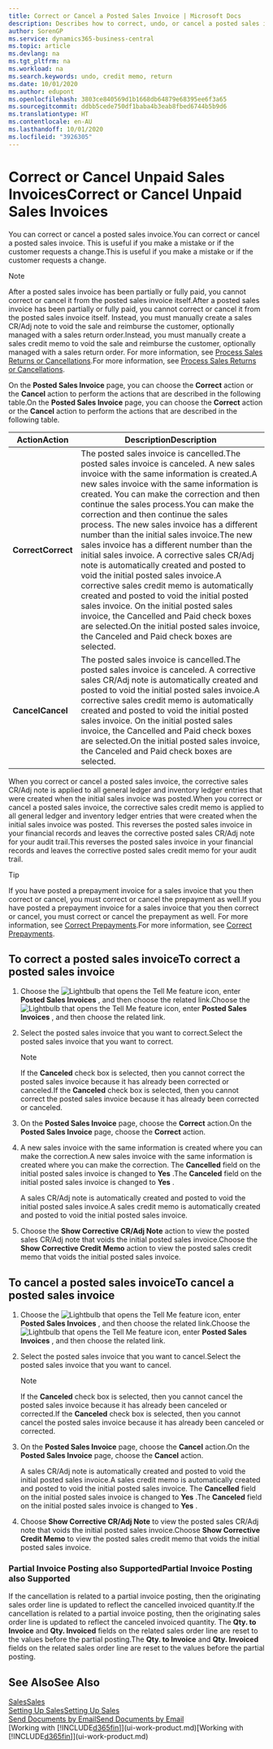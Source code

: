 ```yaml
---
title: Correct or Cancel a Posted Sales Invoice | Microsoft Docs
description: Describes how to correct, undo, or cancel a posted sales invoice and apply a sales CR/Adj Note.
author: SorenGP
ms.service: dynamics365-business-central
ms.topic: article
ms.devlang: na
ms.tgt_pltfrm: na
ms.workload: na
ms.search.keywords: undo, credit memo, return
ms.date: 10/01/2020
ms.author: edupont
ms.openlocfilehash: 3803ce840569d1b1668db64879e68395ee6f3a65
ms.sourcegitcommit: ddbb5cede750df1baba4b3eab8fbed6744b5b9d6
ms.translationtype: HT
ms.contentlocale: en-AU
ms.lasthandoff: 10/01/2020
ms.locfileid: "3926305"
---
```

# <a name="correct-or-cancel-unpaid-sales-invoices"></a><span data-ttu-id="99ae5-103">Correct or Cancel Unpaid Sales Invoices</span><span class="sxs-lookup"><span data-stu-id="99ae5-103">Correct or Cancel Unpaid Sales Invoices</span></span>

<span data-ttu-id="99ae5-104">You can correct or cancel a posted sales invoice.</span><span class="sxs-lookup"><span data-stu-id="99ae5-104">You can correct or cancel a posted sales invoice.</span></span> <span data-ttu-id="99ae5-105">This is useful if you make a mistake or if the customer requests a change.</span><span class="sxs-lookup"><span data-stu-id="99ae5-105">This is useful if you make a mistake or if the customer requests a change.</span></span>

> [!NOTE]  
> <span data-ttu-id="99ae5-106">After a posted sales invoice has been partially or fully paid, you cannot correct or cancel it from the posted sales invoice itself.</span><span class="sxs-lookup"><span data-stu-id="99ae5-106">After a posted sales invoice has been partially or fully paid, you cannot correct or cancel it from the posted sales invoice itself.</span></span> <span data-ttu-id="99ae5-107">Instead, you must manually create a sales CR/Adj note to void the sale and reimburse the customer, optionally managed with a sales return order.</span><span class="sxs-lookup"><span data-stu-id="99ae5-107">Instead, you must manually create a sales credit memo to void the sale and reimburse the customer, optionally managed with a sales return order.</span></span> <span data-ttu-id="99ae5-108">For more information, see [Process Sales Returns or Cancellations](sales-how-process-sales-returns-cancellations.md).</span><span class="sxs-lookup"><span data-stu-id="99ae5-108">For more information, see [Process Sales Returns or Cancellations](sales-how-process-sales-returns-cancellations.md).</span></span>

<span data-ttu-id="99ae5-109">On the **Posted Sales Invoice** page, you can choose the **Correct** action or the **Cancel** action to perform the actions that are described in the following table.</span><span class="sxs-lookup"><span data-stu-id="99ae5-109">On the **Posted Sales Invoice** page, you can choose the **Correct** action or the **Cancel** action to perform the actions that are described in the following table.</span></span>

| <span data-ttu-id="99ae5-110">Action</span><span class="sxs-lookup"><span data-stu-id="99ae5-110">Action</span></span> | <span data-ttu-id="99ae5-111">Description</span><span class="sxs-lookup"><span data-stu-id="99ae5-111">Description</span></span> |
| --- | --- |
| <span data-ttu-id="99ae5-112">**Correct**</span><span class="sxs-lookup"><span data-stu-id="99ae5-112">**Correct**</span></span> |<span data-ttu-id="99ae5-113">The posted sales invoice is cancelled.</span><span class="sxs-lookup"><span data-stu-id="99ae5-113">The posted sales invoice is canceled.</span></span> <span data-ttu-id="99ae5-114">A new sales invoice with the same information is created.</span><span class="sxs-lookup"><span data-stu-id="99ae5-114">A new sales invoice with the same information is created.</span></span> <span data-ttu-id="99ae5-115">You can make the correction and then continue the sales process.</span><span class="sxs-lookup"><span data-stu-id="99ae5-115">You can make the correction and then continue the sales process.</span></span> <span data-ttu-id="99ae5-116">The new sales invoice has a different number than the initial sales invoice.</span><span class="sxs-lookup"><span data-stu-id="99ae5-116">The new sales invoice has a different number than the initial sales invoice.</span></span> <span data-ttu-id="99ae5-117">A corrective sales CR/Adj note is automatically created and posted to void the initial posted sales invoice.</span><span class="sxs-lookup"><span data-stu-id="99ae5-117">A corrective sales credit memo is automatically created and posted to void the initial posted sales invoice.</span></span> <span data-ttu-id="99ae5-118">On the initial posted sales invoice, the Cancelled and Paid check boxes are selected.</span><span class="sxs-lookup"><span data-stu-id="99ae5-118">On the initial posted sales invoice, the Canceled and Paid check boxes are selected.</span></span> |
| <span data-ttu-id="99ae5-119">**Cancel**</span><span class="sxs-lookup"><span data-stu-id="99ae5-119">**Cancel**</span></span> |<span data-ttu-id="99ae5-120">The posted sales invoice is cancelled.</span><span class="sxs-lookup"><span data-stu-id="99ae5-120">The posted sales invoice is canceled.</span></span> <span data-ttu-id="99ae5-121">A corrective sales CR/Adj note is automatically created and posted to void the initial posted sales invoice.</span><span class="sxs-lookup"><span data-stu-id="99ae5-121">A corrective sales credit memo is automatically created and posted to void the initial posted sales invoice.</span></span> <span data-ttu-id="99ae5-122">On the initial posted sales invoice, the Cancelled and Paid check boxes are selected.</span><span class="sxs-lookup"><span data-stu-id="99ae5-122">On the initial posted sales invoice, the Canceled and Paid check boxes are selected.</span></span> |

<span data-ttu-id="99ae5-123">When you correct or cancel a posted sales invoice, the corrective sales CR/Adj note is applied to all general ledger and inventory ledger entries that were created when the initial sales invoice was posted.</span><span class="sxs-lookup"><span data-stu-id="99ae5-123">When you correct or cancel a posted sales invoice, the corrective sales credit memo is applied to all general ledger and inventory ledger entries that were created when the initial sales invoice was posted.</span></span> <span data-ttu-id="99ae5-124">This reverses the posted sales invoice in your financial records and leaves the corrective posted sales CR/Adj note for your audit trail.</span><span class="sxs-lookup"><span data-stu-id="99ae5-124">This reverses the posted sales invoice in your financial records and leaves the corrective posted sales credit memo for your audit trail.</span></span>  

> [!TIP]
> <span data-ttu-id="99ae5-125">If you have posted a prepayment invoice for a sales invoice that you then correct or cancel, you must correct or cancel the prepayment as well.</span><span class="sxs-lookup"><span data-stu-id="99ae5-125">If you have posted a prepayment invoice for a sales invoice that you then correct or cancel, you must correct or cancel the prepayment as well.</span></span> <span data-ttu-id="99ae5-126">For more information, see [Correct Prepayments](finance-how-to-correct-prepayments.md).</span><span class="sxs-lookup"><span data-stu-id="99ae5-126">For more information, see [Correct Prepayments](finance-how-to-correct-prepayments.md).</span></span>

## <a name="to-correct-a-posted-sales-invoice"></a><span data-ttu-id="99ae5-127">To correct a posted sales invoice</span><span class="sxs-lookup"><span data-stu-id="99ae5-127">To correct a posted sales invoice</span></span>

1. <span data-ttu-id="99ae5-128">Choose the ![Lightbulb that opens the Tell Me feature](media/ui-search/search_small.png "Tell me what you want to do") icon, enter **Posted Sales Invoices** , and then choose the related link.</span><span class="sxs-lookup"><span data-stu-id="99ae5-128">Choose the ![Lightbulb that opens the Tell Me feature](media/ui-search/search_small.png "Tell me what you want to do") icon, enter **Posted Sales Invoices** , and then choose the related link.</span></span>  
2. <span data-ttu-id="99ae5-129">Select the posted sales invoice that you want to correct.</span><span class="sxs-lookup"><span data-stu-id="99ae5-129">Select the posted sales invoice that you want to correct.</span></span>

    > [!NOTE]  
    >   <span data-ttu-id="99ae5-130">If the **Canceled** check box is selected, then you cannot correct the posted sales invoice because it has already been corrected or canceled.</span><span class="sxs-lookup"><span data-stu-id="99ae5-130">If the **Canceled** check box is selected, then you cannot correct the posted sales invoice because it has already been corrected or canceled.</span></span>
3. <span data-ttu-id="99ae5-131">On the **Posted Sales Invoice** page, choose the **Correct** action.</span><span class="sxs-lookup"><span data-stu-id="99ae5-131">On the **Posted Sales Invoice** page, choose the **Correct** action.</span></span>  
4. <span data-ttu-id="99ae5-132">A new sales invoice with the same information is created where you can make the correction.</span><span class="sxs-lookup"><span data-stu-id="99ae5-132">A new sales invoice with the same information is created where you can make the correction.</span></span> <span data-ttu-id="99ae5-133">The **Cancelled** field on the initial posted sales invoice is changed to **Yes** .</span><span class="sxs-lookup"><span data-stu-id="99ae5-133">The **Canceled** field on the initial posted sales invoice is changed to **Yes** .</span></span>

    <span data-ttu-id="99ae5-134">A sales CR/Adj note is automatically created and posted to void the initial posted sales invoice.</span><span class="sxs-lookup"><span data-stu-id="99ae5-134">A sales credit memo is automatically created and posted to void the initial posted sales invoice.</span></span>
5. <span data-ttu-id="99ae5-135">Choose the **Show Corrective CR/Adj Note** action to view the posted sales CR/Adj note that voids the initial posted sales invoice.</span><span class="sxs-lookup"><span data-stu-id="99ae5-135">Choose the **Show Corrective Credit Memo** action to view the posted sales credit memo that voids the initial posted sales invoice.</span></span>

## <a name="to-cancel-a-posted-sales-invoice"></a><span data-ttu-id="99ae5-136">To cancel a posted sales invoice</span><span class="sxs-lookup"><span data-stu-id="99ae5-136">To cancel a posted sales invoice</span></span>

1. <span data-ttu-id="99ae5-137">Choose the ![Lightbulb that opens the Tell Me feature](media/ui-search/search_small.png "Tell me what you want to do") icon, enter **Posted Sales Invoices** , and then choose the related link.</span><span class="sxs-lookup"><span data-stu-id="99ae5-137">Choose the ![Lightbulb that opens the Tell Me feature](media/ui-search/search_small.png "Tell me what you want to do") icon, enter **Posted Sales Invoices** , and then choose the related link.</span></span>  
2. <span data-ttu-id="99ae5-138">Select the posted sales invoice that you want to cancel.</span><span class="sxs-lookup"><span data-stu-id="99ae5-138">Select the posted sales invoice that you want to cancel.</span></span>

    > [!NOTE]  
    >   <span data-ttu-id="99ae5-139">If the **Canceled** check box is selected, then you cannot cancel the posted sales invoice because it has already been canceled or corrected.</span><span class="sxs-lookup"><span data-stu-id="99ae5-139">If the **Canceled** check box is selected, then you cannot cancel the posted sales invoice because it has already been canceled or corrected.</span></span>
3. <span data-ttu-id="99ae5-140">On the **Posted Sales Invoice** page, choose the **Cancel** action.</span><span class="sxs-lookup"><span data-stu-id="99ae5-140">On the **Posted Sales Invoice** page, choose the **Cancel** action.</span></span>

    <span data-ttu-id="99ae5-141">A sales CR/Adj note is automatically created and posted to void the initial posted sales invoice.</span><span class="sxs-lookup"><span data-stu-id="99ae5-141">A sales credit memo is automatically created and posted to void the initial posted sales invoice.</span></span> <span data-ttu-id="99ae5-142">The **Cancelled** field on the initial posted sales invoice is changed to **Yes** .</span><span class="sxs-lookup"><span data-stu-id="99ae5-142">The **Canceled** field on the initial posted sales invoice is changed to **Yes** .</span></span>
4. <span data-ttu-id="99ae5-143">Choose **Show Corrective CR/Adj Note** to view the posted sales CR/Adj note that voids the initial posted sales invoice.</span><span class="sxs-lookup"><span data-stu-id="99ae5-143">Choose **Show Corrective Credit Memo** to view the posted sales credit memo that voids the initial posted sales invoice.</span></span>

### <a name="partial-invoice-posting-also-supported"></a><span data-ttu-id="99ae5-144">Partial Invoice Posting also Supported</span><span class="sxs-lookup"><span data-stu-id="99ae5-144">Partial Invoice Posting also Supported</span></span>

<span data-ttu-id="99ae5-145">If the cancellation is related to a partial invoice posting, then the originating sales order line is updated to reflect the cancelled invoiced quantity.</span><span class="sxs-lookup"><span data-stu-id="99ae5-145">If the cancellation is related to a partial invoice posting, then the originating sales order line is updated to reflect the canceled invoiced quantity.</span></span> <span data-ttu-id="99ae5-146">The **Qty. to Invoice** and **Qty. Invoiced** fields on the related sales order line are reset to the values before the partial posting.</span><span class="sxs-lookup"><span data-stu-id="99ae5-146">The **Qty. to Invoice** and **Qty. Invoiced** fields on the related sales order line are reset to the values before the partial posting.</span></span>

## <a name="see-also"></a><span data-ttu-id="99ae5-147">See Also</span><span class="sxs-lookup"><span data-stu-id="99ae5-147">See Also</span></span>

[<span data-ttu-id="99ae5-148">Sales</span><span class="sxs-lookup"><span data-stu-id="99ae5-148">Sales</span></span>](sales-manage-sales.md)  
[<span data-ttu-id="99ae5-149">Setting Up Sales</span><span class="sxs-lookup"><span data-stu-id="99ae5-149">Setting Up Sales</span></span>](sales-setup-sales.md)  
[<span data-ttu-id="99ae5-150">Send Documents by Email</span><span class="sxs-lookup"><span data-stu-id="99ae5-150">Send Documents by Email</span></span>](ui-how-send-documents-email.md)  
<span data-ttu-id="99ae5-151">[Working with [!INCLUDE[d365fin](includes/d365fin_md.md)]](ui-work-product.md)</span><span class="sxs-lookup"><span data-stu-id="99ae5-151">[Working with [!INCLUDE[d365fin](includes/d365fin_md.md)]](ui-work-product.md)</span></span>
